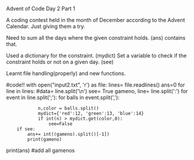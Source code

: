 Advent of Code Day 2 Part 1

A coding contest held in the month of December according to the Advent Calendar. Just giving them a try.

Need to sum all the days where the given constraint holds.
(ans) contains that. 

Used a dictionary for the constraint.
(mydict)
Set a variable to check if the constraint holds or not on a given day. (see)


Learnt file handling(properly) and new functions.

#code!!
with open("input2.txt", 'r') as file:
    lines= file.readlines()
    ans=0
    for line in lines:
        #data= line.split('\n')
        see= True
        gameno, line= line.split(':')
        for event in line.split(';'):
            for balls in event.split(','):
                
                n,color = balls.split()
                mydict={'red':12, 'green':13, 'blue':14}
                if int(n) > mydict.get(color,0):
                    see=False
        if see:
            ans+= int((gameno).split()[-1])
            print(gameno)
print(ans) #add all gamenos        
